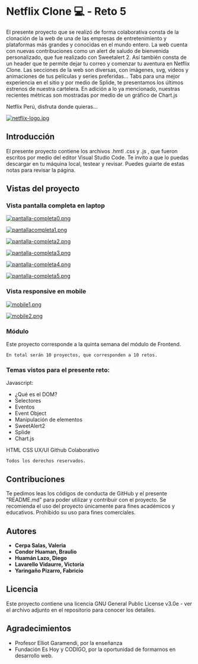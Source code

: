 # Netflix Clone 💻 - Reto 5

El presente proyecto que se realizó de forma colaborativa consta de la clonación de la web de una de las empresas de entretenimiento y plataformas más grandes y conocidas en el mundo entero.
La web cuenta con nuevas contribuciones como un alert de saludo de bienvenida personalizado, que fue realizado con Sweetalert 2. Así también consta de un header que te permite dejar tu correo y comenzar tu aventura en Netflix Clone. Las secciones de la web son diversas, con imágenes, svg, videos y animaciones de tus películas y series preferidas... Tabs para una mejor experiencia en el sitio y por medio de Splide, te presentamos los últimos estrenos de nuestra cartelera. En adición a lo ya mencionado, nuestras recientes métricas son mostradas por medio de un gráfico de Chart.js

Netflix Perú, disfruta donde quieras...

[![netflix-logo.jpg](https://i.postimg.cc/4x7rSLFs/netflix-logo.jpg)](https://postimg.cc/Js86yqL2)

## Introducción

El presente proyecto contiene los archivos .hmtl .css y .js , que fueron escritos por medio del editor Visual Studio Code.
Te invito a que lo puedas descargar en tu máquina local, testear y revisar. Puedes guiarte de estas notas para revisar la página.

## Vistas del proyecto

### Vista pantalla completa en laptop
    
[![pantalla-completa0.png](https://i.postimg.cc/pXT8RhFL/pantalla-completa0.png)](https://postimg.cc/kD0Dy5s0)
    
[![pantallacompleta1.png](https://i.postimg.cc/ZK1HCxZq/pantallacompleta1.png)](https://postimg.cc/nCGBW7X8)
    
[![pantalla-completa2.png](https://i.postimg.cc/sxGnN6yt/pantalla-completa2.png)](https://postimg.cc/8fDBFb7H)
   
[![pantalla-completa3.png](https://i.postimg.cc/2S70MBR8/pantalla-completa3.png)](https://postimg.cc/v4D76TZp)
   
[![pantalla-completa4.png](https://i.postimg.cc/8zZhLdgW/pantalla-completa4.png)](https://postimg.cc/DSbJTXZy)
   
[![pantalla-completa5.png](https://i.postimg.cc/VvFFT3pZ/pantalla-completa5.png)](https://postimg.cc/YLhgLypQ)
    
### Vista responsive en mobile

[![mobile1.png](https://i.postimg.cc/MGtsNs5S/mobile1.png)](https://postimg.cc/B8Lc1BRY)
   
[![mobile2.png](https://i.postimg.cc/VNyr1179/mobile2.png)](https://postimg.cc/xXRT3rVq)


### Módulo

Este proyecto corresponde a la quinta semana del módulo de Frontend.

```
En total serán 10 proyectos, que corresponden a 10 retos.
```

### Temas vistos para el presente reto:

Javascript:

- ¿Qué es el DOM?
- Selectores
- Eventos
- Event Object
- Manipulación de elementos
- SweetAlert2
- Splide
- Chart.js

HTML
CSS
UX/UI
Github Colaborativo

```
Todos los derechos reservados.
```

## Contribuciones

Te pedimos leas los códigos de conducta de GitHub y el presente "README.md" para poder utilizar y contribuir con el proyecto. Se recomienda el uso del proyecto únicamente para fines académicos y educativos. Prohibido su uso para fines comerciales.

## Autores

- **Cerpa Salas, Valeria**
- **Condor Huaman, Braulio**
- **Huamán Lazo, Diego**
- **Lavarello Vidaurre, Victoria**
- **Yaringaño Pizarro, Fabricio**

## Licencia

Este proyecto contiene una licencia GNU General Public License v3.0e - ver el archivo adjunto en el repositorio para conocer los detalles.

## Agradecimientos

- Profesor Elliot Garamendi, por la enseñanza
- Fundación Es Hoy y CODIGO, por la oportunidad de formarnos en desarrollo web.
